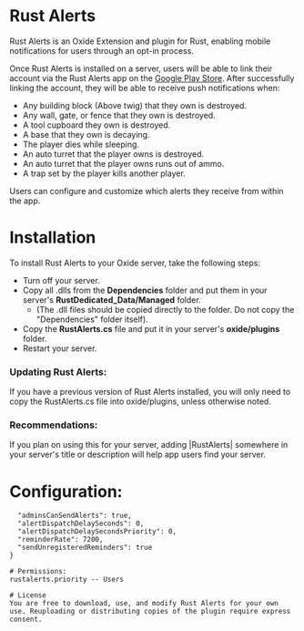 # Rust Alerts
Rust Alerts is an Oxide Extension and plugin for Rust, enabling mobile notifications for users through an opt-in process.

Once Rust Alerts is installed on a server, users will be able to link their account via the Rust Alerts app on the [Google Play Store](https://play.google.com/store/apps/details?id=com.atlas.rustalerts). After successfully linking the account, they will be able to receive push notifications when:


- Any building block (Above twig) that they own is destroyed.
- Any wall, gate, or fence that they own is destroyed.
- A tool cupboard they own is destroyed.
- A base that they own is decaying.
- The player dies while sleeping.
- An auto turret that the player owns is destroyed.
- An auto turret that the player owns runs out of ammo.
- A trap set by the player kills another player.

Users can configure and customize which alerts they receive from within the app. 


# Installation
To install Rust Alerts to your Oxide server, take the following steps:
- Turn off your server.
- Copy all .dlls from the **Dependencies** folder and put them in your server's **RustDedicated_Data/Managed** folder.
  - (The .dll files should be copied directly to the folder. Do not copy the "Dependencies" folder itself).
- Copy the **RustAlerts.cs** file and put it in your server's **oxide/plugins** folder.
- Restart your server.


### Updating Rust Alerts:
If you have a previous version of Rust Alerts installed, you will only need to copy the RustAlerts.cs file into oxide/plugins, unless otherwise noted.

### Recommendations:
If you plan on using this for your server, adding |RustAlerts| somewhere in your server's title or description will help app users find your server.

# Configuration:
```{
  "adminsCanSendAlerts": true,
  "alertDispatchDelaySeconds": 0,
  "alertDispatchDelaySecondsPriority": 0,
  "reminderRate": 7200,
  "sendUnregisteredReminders": true
}

# Permissions:
rustalerts.priority -- Users 

# License
You are free to download, use, and modify Rust Alerts for your own use. Reuploading or distributing copies of the plugin require express consent.


